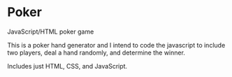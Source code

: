 # Poker
JavaScript/HTML poker game

This is a poker hand generator and I intend to code the javascript to include two players, 
deal a hand randomly, and determine the winner.

Includes just HTML, CSS, and JavaScript.
